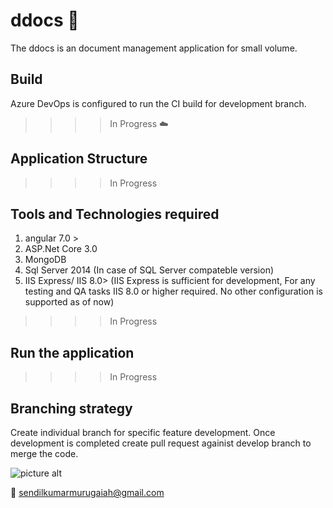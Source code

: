 # ddocs :open_file_folder:
The ddocs is an document management application for small volume.

## Build
Azure DevOps is configured to run the CI build for development branch.
>>>>In Progress  :cloud:

## Application Structure
>>>>In Progress

## Tools and Technologies required

1. angular 7.0 >
2. ASP.Net Core 3.0
3. MongoDB
4. Sql Server 2014 (In case of SQL Server compateble version)
5. IIS Express/ IIS 8.0> (IIS Express is sufficient for development, For any testing and QA tasks IIS 8.0 or higher required. No other configuration is supported as of now)
>>>>In Progress

## Run the application
>>>>In Progress

## Branching strategy
Create individual branch for specific feature development. Once development is completed create pull request againist develop branch to merge the code.


![picture alt](https://github.com/sendilkumarmv/ddocs/blob/master/bs.jpg "Branching")

:email: sendilkumarmurugaiah@gmail.com

